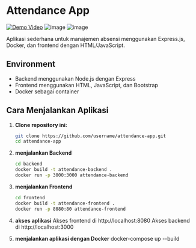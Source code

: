 # Attendance App

[![Demo Video](https://via.placeholder.com/50x30.png?text=Klik+untuk+menonton)](https://github.com/user-attachments/assets/1666050e-b1e4-47aa-b4a7-f0a4915fe652)
![image](https://github.com/user-attachments/assets/7150be7b-43ba-4766-84fc-87206574c508)
![image](https://github.com/user-attachments/assets/26bff22f-8daf-49b0-8929-8ce49a993acc)





Aplikasi sederhana untuk manajemen absensi menggunakan Express.js, Docker, dan frontend dengan HTML/JavaScript.

## Environment
- Backend menggunakan Node.js dengan Express
- Frontend menggunakan HTML, JavaScript, dan Bootstrap
- Docker sebagai container

## Cara Menjalankan Aplikasi

1. **Clone repository ini:**
   ```bash
   git clone https://github.com/username/attendance-app.git
   cd attendance-app

2. **menjalankan Backend**
   ```bash
   cd backend
   docker build -t attendance-backend .
   docker run -p 3000:3000 attendance-backend

3. **menjalankan Frontend**
   ```bash
   cd frontend
   docker build -t attendance-frontend .
   docker run -p 8080:80 attendance-frontend

4. **akses aplikasi**
   Akses frontend di http://localhost:8080
   Akses backend di http://localhost:3000

5. **menjalankan aplikasi dengan Docker**
   docker-compose up --build
